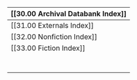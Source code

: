 
| [[30.00 Archival Databank Index]] |
| --------------------------------- |
| [[31.00 Externals Index]]         |
| [[32.00 Nonfiction Index]]        |
| [[33.00 Fiction Index]]           |
|                                   |
|                                   |
|                                   |
|                                   |
|                                   |
|                                   |
|                                   |
